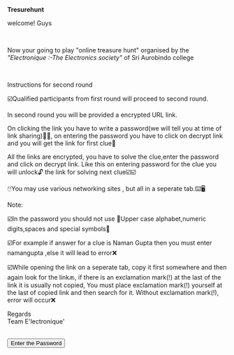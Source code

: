  
<html>
<head>
<centre><strong>Tresurehunt</strong></centre>
</head>
<body>
<p> welcome! Guys </p><br>
<p> Now your going to play "online treasure hunt" organised by the <em>"Electronique :-The Electronics society"</em> of Sri Aurobindo college </p><br>
<p>Instructions for second round<br>

<p>☑️Qualified participants from first round will proceed to second round.<br>


In second round you will be provided a encrypted URL link. <br>



On clicking the link you have to write a password(we will tell you at time of link sharing)👀👀, on entering the password you have to click on  decrypt link and you will get the link for first clue👀<br>



All the links are encrypted, you have to solve the clue,enter the password and click on decrypt link. Like this on entering password for the clue you will unlock🔓 the link for solving next clue☑️☑️<br>



🖱️You may use various networking sites , but all in a seperate tab.⌨️🖥️</p>


<p>Note:<br>

☑️In the password you should not use 🚫Upper case alphabet,numeric digits,spaces and special symbols🚫<br>




☑️For example if answer for a clue is Naman Gupta then you must enter namangupta ,else it will lead to error❌<br>



☑️While opening the link on a seperate tab, copy it first somewhere and then again look for the link🔙, if there is an exclamation mark(!) at the last of the link it is usually not copied, You must place exclamation mark(!)  yourself at the last of copied link and then search for it. Without exclamation mark(!), error will occur❌ <br>






<p>Regards<br>
Team E'lectronique'</p><br>
<a href="https://linkenc.net/XiYtLWTo2oMPJvTIPkF7lQYqLwdW3N-mU4Ld7Udm1hL79NHSpcuX.xWeus20A~6M.ZL1iB5padYZHs~Eq-PA5JxC.7XRFXBWAftzA!"><button>Enter the Password</button></a>



